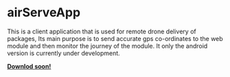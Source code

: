 # airServeApp

This is a client application that is used for remote drone delivery of 
packages, Its main purpose is to send accurate gps co-ordinates to the web module 
and then monitor the journey of the module.
It only the android version is currently under development.

[**Downlod soon!**]()
